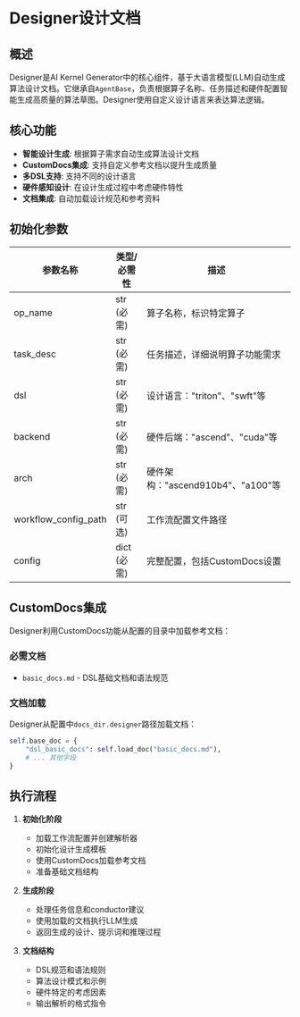 # Designer设计文档

## 概述
Designer是AI Kernel Generator中的核心组件，基于大语言模型(LLM)自动生成算法设计文档。它继承自`AgentBase`，负责根据算子名称、任务描述和硬件配置智能生成高质量的算法草图。Designer使用自定义设计语言来表达算法逻辑。

## 核心功能
- **智能设计生成**: 根据算子需求自动生成算法设计文档
- **CustomDocs集成**: 支持自定义参考文档以提升生成质量
- **多DSL支持**: 支持不同的设计语言
- **硬件感知设计**: 在设计生成过程中考虑硬件特性
- **文档集成**: 自动加载设计规范和参考资料

## 初始化参数
| 参数名称 | 类型/必需性 | 描述 |
|---------|---------|---------|
| op_name | str (必需) | 算子名称，标识特定算子 |
| task_desc | str (必需) | 任务描述，详细说明算子功能需求 |
| dsl | str (必需) | 设计语言："triton"、"swft"等 |
| backend | str (必需) | 硬件后端："ascend"、"cuda"等 |
| arch | str (必需) | 硬件架构："ascend910b4"、"a100"等 |
| workflow_config_path | str (可选) | 工作流配置文件路径 |
| config | dict (必需) | 完整配置，包括CustomDocs设置 |

## CustomDocs集成

Designer利用CustomDocs功能从配置的目录中加载参考文档：

### 必需文档
- `basic_docs.md` - DSL基础文档和语法规范

### 文档加载
Designer从配置中`docs_dir.designer`路径加载文档：
```python
self.base_doc = {
    "dsl_basic_docs": self.load_doc("basic_docs.md"),
    # ... 其他字段
}
```

## 执行流程

1. **初始化阶段**
   - 加载工作流配置并创建解析器
   - 初始化设计生成模板
   - 使用CustomDocs加载参考文档
   - 准备基础文档结构

2. **生成阶段**
   - 处理任务信息和conductor建议
   - 使用加载的文档执行LLM生成
   - 返回生成的设计、提示词和推理过程

3. **文档结构**
   - DSL规范和语法规则
   - 算法设计模式和示例
   - 硬件特定的考虑因素
   - 输出解析的格式指令
